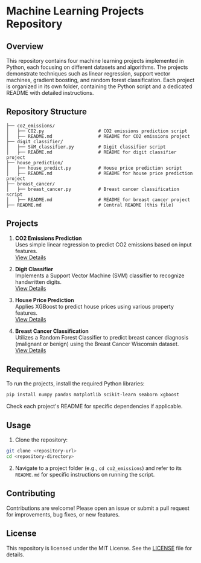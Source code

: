 # Machine Learning Projects Repository

## Overview
This repository contains four machine learning projects implemented in Python, each focusing on different datasets and algorithms. The projects demonstrate techniques such as linear regression, support vector machines, gradient boosting, and random forest classification. Each project is organized in its own folder, containing the Python script and a dedicated README with detailed instructions.

## Repository Structure
```
├── co2_emissions/
│   ├── CO2.py                    # CO2 emissions prediction script
│   ├── README.md                 # README for CO2 emissions project
├── digit_classifier/
│   ├── SVM_classifier.py         # Digit classifier script
│   ├── README.md                 # README for digit classifier project
├── house_prediction/
│   ├── house_predict.py          # House price prediction script
│   ├── README.md                 # README for house price prediction project
├── breast_cancer/
│   ├── breast_cancer.py          # Breast cancer classification script
│   ├── README.md                 # README for breast cancer project
├── README.md                     # Central README (this file)
```

## Projects
1. **CO2 Emissions Prediction**  
   Uses simple linear regression to predict CO2 emissions based on input features.  
   [View Details](co2_emissions/README.md)

2. **Digit Classifier**  
   Implements a Support Vector Machine (SVM) classifier to recognize handwritten digits.  
   [View Details](digit_classifier/README.md)

3. **House Price Prediction**  
   Applies XGBoost to predict house prices using various property features.  
   [View Details](house_prediction/README.md)

4. **Breast Cancer Classification**  
   Utilizes a Random Forest Classifier to predict breast cancer diagnosis (malignant or benign) using the Breast Cancer Wisconsin dataset.  
   [View Details](breast_cancer/README.md)

## Requirements
To run the projects, install the required Python libraries:
```bash
pip install numpy pandas matplotlib scikit-learn seaborn xgboost
```
Check each project's README for specific dependencies if applicable.

## Usage
1. Clone the repository:
```bash
git clone <repository-url>
cd <repository-directory>
```
2. Navigate to a project folder (e.g., `cd co2_emissions`) and refer to its `README.md` for specific instructions on running the script.

## Contributing
Contributions are welcome! Please open an issue or submit a pull request for improvements, bug fixes, or new features.

## License
This repository is licensed under the MIT License. See the [LICENSE](LICENSE) file for details.

